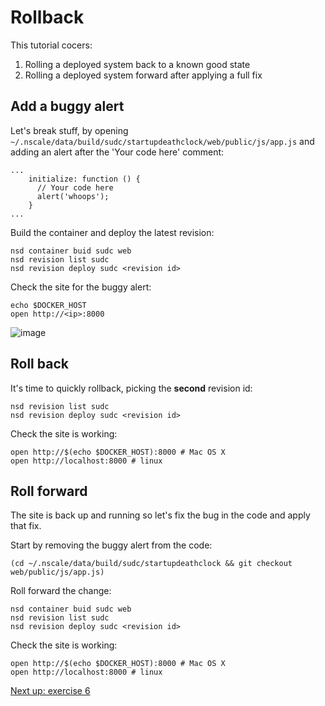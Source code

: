 Rollback
========

This tutorial cocers:

1. Rolling a deployed system back to a known good state
2. Rolling a deployed system forward after applying a full fix

Add a buggy alert
------------
Let's break stuff, by opening `~/.nscale/data/build/sudc/startupdeathclock/web/public/js/app.js` and adding an alert after the 'Your code here' comment:

	...
        initialize: function () {
          // Your code here
          alert('whoops');
        }
	...

Build the container and deploy the latest revision:

	nsd container buid sudc web
	nsd revision list sudc
	nsd revision deploy sudc <revision id>

Check the site for the buggy alert:

	echo $DOCKER_HOST
	open http://<ip>:8000

![image](https://raw.githubusercontent.com/nearform/nscale-workshop/master/img/bugalert.png)

Roll back
------------

It's time to quickly rollback, picking the **second** revision id:

	nsd revision list sudc
	nsd revision deploy sudc <revision id>

Check the site is working:
    
	open http://$(echo $DOCKER_HOST):8000 # Mac OS X
	open http://localhost:8000 # linux

Roll forward
------------

The site is back up and running so let's fix the bug in the code and apply that fix.

Start by removing the buggy alert from the code:

	(cd ~/.nscale/data/build/sudc/startupdeathclock && git checkout web/public/js/app.js)

Roll forward the change:

	nsd container buid sudc web
	nsd revision list sudc
	nsd revision deploy sudc <revision id>
	
Check the site is working:

	open http://$(echo $DOCKER_HOST):8000 # Mac OS X
	open http://localhost:8000 # linux

[Next up: exercise 6](https://github.com/nearform/nscale-workshop/blob/master/ex6.md)
